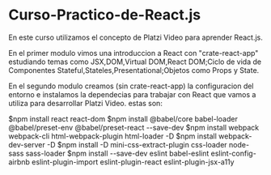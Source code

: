 # Curso-Practico-de-React.js

En este curso utilizamos el concepto de Platzi Video para aprender React.js.

En el primer modulo vimos una introduccion a React con "crate-react-app" estudiando temas como JSX,DOM,Virtual DOM,React DOM;Ciclo de vida de Componentes Stateful,Stateles,Presentational;Objetos como Props y State.

En el segundo modulo creamos (sin crate-react-app) la configuracion del entorno e instalamos la dependecias para trabajar con React que vamos a utiliza para desarrollar Platzi Video. estas son:

$npm install react react-dom
$npm install @babel/core babel-loader @babel/preset-env @babel/preset-react --save-dev
$npm install webpack webpack-cli html-webpack-plugin html-loader -D
$npm install webpack-dev-server -D
$npm install -D mini-css-extract-plugin css-loader node-sass sass-loader
$npm install --save-dev eslint babel-eslint eslint-config-airbnb eslint-plugin-import eslint-plugin-react eslint-plugin-jsx-a11y

